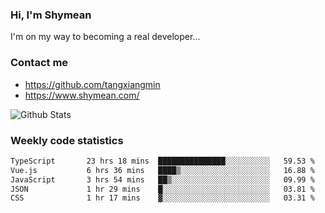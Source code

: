 ### Hi, I'm Shymean

I'm on my way to becoming a real developer...

### Contact me

- <https://github.com/tangxiangmin>
- <https://www.shymean.com/>

![Github Stats](https://github-readme-stats.vercel.app/api?username=tangxiangmin&show_icons=true&theme=dark)


###  Weekly code statistics

<!--START_SECTION:waka-->

```txt
TypeScript       23 hrs 18 mins  ███████████████░░░░░░░░░░   59.53 %
Vue.js           6 hrs 36 mins   ████▒░░░░░░░░░░░░░░░░░░░░   16.88 %
JavaScript       3 hrs 54 mins   ██▒░░░░░░░░░░░░░░░░░░░░░░   09.99 %
JSON             1 hr 29 mins    █░░░░░░░░░░░░░░░░░░░░░░░░   03.81 %
CSS              1 hr 17 mins    ▓░░░░░░░░░░░░░░░░░░░░░░░░   03.31 %
```

<!--END_SECTION:waka-->